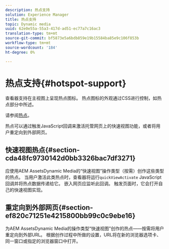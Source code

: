 ```yaml
---
description: 热点支持
solution: Experience Manager
title: 热点支持
topic: Dynamic media
uuid: 62e0e55a-55a3-417d-ad51-ec77a7c16ac3
translation-type: tm+mt
source-git-commit: bf5873e5a6bdb859e19b15584ba85e9c106f853b
workflow-type: tm+mt
source-wordcount: '184'
ht-degree: 0%

---
```



# 热点支持{#hotspot-support}

查看器支持在主视图上呈现热点图标。 热点图标的外观通过CSS进行控制，如热点部分中所述。

请参阅[热点](../../c-html5-aem-asset-viewers/c-html5-aem-interactive-images/c-html5-aem-interactive-image-customizingviewer/r-html5-aem-int-image-customize-hotspots.md#reference-2ac3cc414ef2467390bf53145f1d8d74)。

热点可以通过触发JavaScript回调来激活托管网页上的快速视图功能，或者将用户重定向到外部网页。

## 快速视图热点{#section-cda48fc9730142d0bb3326bac7df3271}

应使用AEM AssetsDynamic Media的“快速视图”操作类型（按需）创作这些类型的热点。 当用户激活此类热点时，查看器将运行`quickViewActivate` JavaScript回调并将热点数据传递给它。 嵌入网页应监听此回调。 触发页面时，它会打开自己的快速视图实现。

## 重定向到外部网页{#section-ef820c71251e4215800bb99c0c9ebe16}

为AEM AssetsDynamic Media的操作类型“快速视图”创作的热点——按需将用户重定向到外部URL。 根据创作过程中所做的设置，URL将在新的浏览器选项卡、同一窗口或指定的浏览器窗口中打开。
